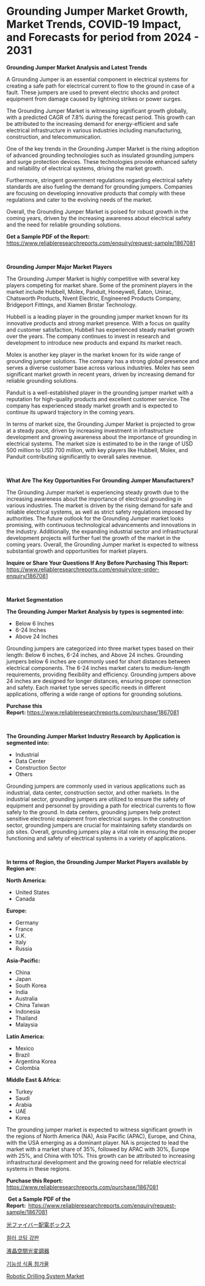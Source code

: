 <p><h1>Grounding Jumper Market Growth, Market Trends, COVID-19 Impact, and Forecasts for period from 2024 - 2031</h1></p><p><strong>Grounding Jumper Market Analysis and Latest Trends</strong></p>
<p><p>A Grounding Jumper is an essential component in electrical systems for creating a safe path for electrical current to flow to the ground in case of a fault. These jumpers are used to prevent electric shocks and protect equipment from damage caused by lightning strikes or power surges.</p><p>The Grounding Jumper Market is witnessing significant growth globally, with a predicted CAGR of 7.8% during the forecast period. This growth can be attributed to the increasing demand for energy-efficient and safe electrical infrastructure in various industries including manufacturing, construction, and telecommunication.</p><p>One of the key trends in the Grounding Jumper Market is the rising adoption of advanced grounding technologies such as insulated grounding jumpers and surge protection devices. These technologies provide enhanced safety and reliability of electrical systems, driving the market growth.</p><p>Furthermore, stringent government regulations regarding electrical safety standards are also fueling the demand for grounding jumpers. Companies are focusing on developing innovative products that comply with these regulations and cater to the evolving needs of the market.</p><p>Overall, the Grounding Jumper Market is poised for robust growth in the coming years, driven by the increasing awareness about electrical safety and the need for reliable grounding solutions.</p></p>
<p><strong>Get a Sample PDF of the Report:&nbsp;</strong> <a href="https://www.reliableresearchreports.com/enquiry/request-sample/1867081">https://www.reliableresearchreports.com/enquiry/request-sample/1867081</a></p>
<p>&nbsp;</p>
<p><strong>Grounding Jumper Major Market Players</strong></p>
<p><p>The Grounding Jumper Market is highly competitive with several key players competing for market share. Some of the prominent players in the market include Hubbell, Molex, Panduit, Honeywell, Eaton, Unirac, Chatsworth Products, Nvent Electric, Engineered Products Company, Bridgeport Fittings, and Xiamen Bristar Technology.</p><p>Hubbell is a leading player in the grounding jumper market known for its innovative products and strong market presence. With a focus on quality and customer satisfaction, Hubbell has experienced steady market growth over the years. The company continues to invest in research and development to introduce new products and expand its market reach.</p><p>Molex is another key player in the market known for its wide range of grounding jumper solutions. The company has a strong global presence and serves a diverse customer base across various industries. Molex has seen significant market growth in recent years, driven by increasing demand for reliable grounding solutions.</p><p>Panduit is a well-established player in the grounding jumper market with a reputation for high-quality products and excellent customer service. The company has experienced steady market growth and is expected to continue its upward trajectory in the coming years.</p><p>In terms of market size, the Grounding Jumper Market is projected to grow at a steady pace, driven by increasing investment in infrastructure development and growing awareness about the importance of grounding in electrical systems. The market size is estimated to be in the range of USD 500 million to USD 700 million, with key players like Hubbell, Molex, and Panduit contributing significantly to overall sales revenue.</p></p>
<p>&nbsp;</p>
<p><strong>What Are The Key Opportunities For Grounding Jumper Manufacturers?</strong></p>
<p><p>The Grounding Jumper market is experiencing steady growth due to the increasing awareness about the importance of electrical grounding in various industries. The market is driven by the rising demand for safe and reliable electrical systems, as well as strict safety regulations imposed by authorities. The future outlook for the Grounding Jumper market looks promising, with continuous technological advancements and innovations in the industry. Additionally, the expanding industrial sector and infrastructural development projects will further fuel the growth of the market in the coming years. Overall, the Grounding Jumper market is expected to witness substantial growth and opportunities for market players.</p></p>
<p><strong>Inquire or Share Your Questions If Any Before Purchasing This Report:</strong> <a href="https://www.reliableresearchreports.com/enquiry/pre-order-enquiry/1867081">https://www.reliableresearchreports.com/enquiry/pre-order-enquiry/1867081</a></p>
<p>&nbsp;</p>
<p><strong>Market Segmentation</strong></p>
<p><strong>The Grounding Jumper Market Analysis by types is segmented into:</strong></p>
<p><ul><li>Below 6 Inches</li><li>6-24 Inches</li><li>Above 24 Inches</li></ul></p>
<p><p>Grounding jumpers are categorized into three market types based on their length: Below 6 inches, 6-24 inches, and Above 24 inches. Grounding jumpers below 6 inches are commonly used for short distances between electrical components. The 6-24 inches market caters to medium-length requirements, providing flexibility and efficiency. Grounding jumpers above 24 inches are designed for longer distances, ensuring proper connection and safety. Each market type serves specific needs in different applications, offering a wide range of options for grounding solutions.</p></p>
<p><strong>Purchase this Report:&nbsp;</strong><a href="https://www.reliableresearchreports.com/purchase/1867081">https://www.reliableresearchreports.com/purchase/1867081</a></p>
<p>&nbsp;</p>
<p><strong>The Grounding Jumper Market Industry Research by Application is segmented into:</strong></p>
<p><ul><li>Industrial</li><li>Data Center</li><li>Construction Sector</li><li>Others</li></ul></p>
<p><p>Grounding jumpers are commonly used in various applications such as industrial, data center, construction sector, and other markets. In the industrial sector, grounding jumpers are utilized to ensure the safety of equipment and personnel by providing a path for electrical currents to flow safely to the ground. In data centers, grounding jumpers help protect sensitive electronic equipment from electrical surges. In the construction sector, grounding jumpers are crucial for maintaining safety standards on job sites. Overall, grounding jumpers play a vital role in ensuring the proper functioning and safety of electrical systems in a variety of applications.</p></p>
<p>&nbsp;</p>
<p><strong>In terms of Region, the Grounding Jumper Market Players available by Region are:</strong></p>
<p>
    <p> <strong> North America: </strong>
        <ul>
            <li>United States</li>
            <li>Canada</li>
        </ul>
        </p> 
    <p> <strong> Europe: </strong>
        <ul>
            <li>Germany</li>
            <li>France</li>
            <li>U.K.</li>
            <li>Italy</li>
            <li>Russia</li>
        </ul>
        </p> 
    <p> <strong> Asia-Pacific: </strong>
        <ul>
            <li>China</li>
            <li>Japan</li>
            <li>South Korea</li>
            <li>India</li>
            <li>Australia</li>
            <li>China Taiwan</li>
            <li>Indonesia</li>
            <li>Thailand</li>
            <li>Malaysia</li>
        </ul>
        </p> 
    <p> <strong> Latin America: </strong>
        <ul>
            <li>Mexico</li>
            <li>Brazil</li>
            <li>Argentina Korea</li>
            <li>Colombia</li>
        </ul>
        </p> 
    <p> <strong> Middle East & Africa: </strong>
        <ul>
            <li>Turkey</li>
            <li>Saudi</li>
            <li>Arabia</li>
            <li>UAE</li>
            <li>Korea</li>
        </ul>
    </p>
    </p>
<p><p>The grounding jumper market is expected to witness significant growth in the regions of North America (NA), Asia Pacific (APAC), Europe, and China, with the USA emerging as a dominant player. NA is projected to lead the market with a market share of 35%, followed by APAC with 30%, Europe with 25%, and China with 10%. This growth can be attributed to increasing infrastructural development and the growing need for reliable electrical systems in these regions.</p></p>
<p><strong>Purchase this Report: </strong><a href="https://www.reliableresearchreports.com/purchase/1867081">https://www.reliableresearchreports.com/purchase/1867081</a></p>
<p>&nbsp;<strong>Get a Sample PDF of the Report:&nbsp;&nbsp;</strong><a href="https://www.reliableresearchreports.com/enquiry/request-sample/1867081">https://www.reliableresearchreports.com/enquiry/request-sample/1867081</a></p>
<p><strong></strong></p>
<p><p><a href="https://github.com/EstelWisozk1/Market-Research-Report-List-1/blob/main/885096916495.md">光ファイバー配電ボックス</a></p><p><a href="https://github.com/GabrielBlanda5656/Market-Research-Report-List-1/blob/main/732502515431.md">컬러 코팅 강판</a></p><p><a href="https://github.com/lrlmopnhwd79300/Market-Research-Report-List-1/blob/main/461094016494.md">液晶空間光変調器</a></p><p><a href="https://github.com/vsckjg50460/Market-Research-Report-List-1/blob/main/971211515430.md">기능성 식품 첨가물</a></p><p><a href="https://github.com/lubmix/Market-Research-Report-List-2/blob/main/robotic-drilling-system-market.md">Robotic Drilling System Market</a></p></p>
